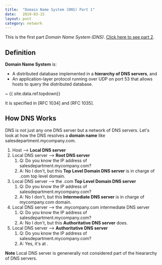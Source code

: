 ```yaml
---
title:  "Domain Name System (DNS) Part 1"
date:   2019-03-15
layout: post
category: network
---
```

This is the first part *Domain Name System (DNS)*. [Click here to see part 2](/network/2019/03/17/dns-2.html).

## Definition 
**Domain Name System** is:
  * A distributed database implemented in a **hierarchy of DNS servers**, and 
  * An application-layer protocol running over UDP on port 53 that allows hosts to query the distributed database. 

~ {{ site.data.ref.topdown}}

It is specified in [RFC 1034] and [RFC 1035].

## How DNS Works

DNS is not just any one DNS server but a network of DNS servers. Let's look at how the DNS resolves a **domain name** like salesdepartment.mycompany.com.

  1. Host --> **Local DNS server**
  2. Local DNS server --> **Root DNS server**
     1. Q: Do you know the IP address of salesdepartment.mycompany.com?
     2. A: No I don't, but this **Top Level Domain DNS server** is in charge of .com top level domain.
  3. Local DNS server --> the .com **Top Level Domain DNS server**
     1. Q: Do you know the IP address of salesdepartment.mycompany.com?
     2. A: No I don't, but this **Intermediate DNS server** is in charge of mycompany.com domain.
  4. Local DNS server --> the .mycompany.com intermediate DNS server
     1. Q: Do you know the IP address of salesdepartment.mycompany.com?
     2. A: No I don't, but this **Authoritative DNS server** does.
  5. Local DNS server --> **Authoritative DNS server**
     1. Q: Do you know the IP address of salesdepartment.mycompany.com?
     2. A: Yes, it's at <some-IP-address>.

**Note** Local DNS server is genenerally not considered part of the hieararchy of DNS servers.
